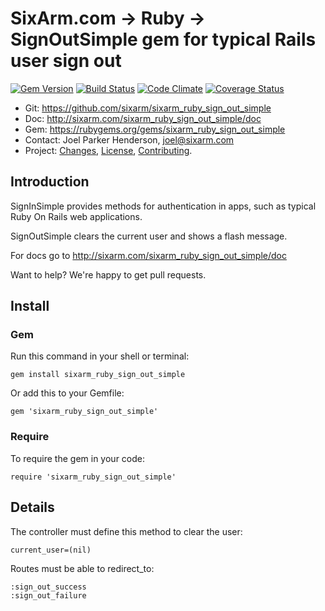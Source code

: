 # SixArm.com → Ruby → <br> SignOutSimple gem for typical Rails user sign out

<!--header-open-->

[![Gem Version](https://badge.fury.io/rb/sixarm_ruby_sign_out_simple.svg)](http://badge.fury.io/rb/sixarm_ruby_sign_out_simple)
[![Build Status](https://travis-ci.org/SixArm/sixarm_ruby_sign_out_simple.png)](https://travis-ci.org/SixArm/sixarm_ruby_sign_out_simple)
[![Code Climate](https://codeclimate.com/github/SixArm/sixarm_ruby_sign_out_simple.png)](https://codeclimate.com/github/SixArm/sixarm_ruby_sign_out_simple)
[![Coverage Status](https://coveralls.io/repos/SixArm/sixarm_ruby_sign_out_simple/badge.svg?branch=master&service=github)](https://coveralls.io/github/SixArm/sixarm_ruby_sign_out_simple?branch=master)

* Git: <https://github.com/sixarm/sixarm_ruby_sign_out_simple>
* Doc: <http://sixarm.com/sixarm_ruby_sign_out_simple/doc>
* Gem: <https://rubygems.org/gems/sixarm_ruby_sign_out_simple>
* Contact: Joel Parker Henderson, <joel@sixarm.com>
* Project: [Changes](CHANGES.md), [License](LICENSE.md), [Contributing](CONTRIBUTING.md).

<!--header-shut-->


## Introduction

SignInSimple provides methods for authentication in apps, such as typical Ruby On Rails web applications.

SignOutSimple clears the current user and shows a flash message.

For docs go to <http://sixarm.com/sixarm_ruby_sign_out_simple/doc>

Want to help? We're happy to get pull requests.


<!--install-opent-->

## Install

### Gem

Run this command in your shell or terminal:

    gem install sixarm_ruby_sign_out_simple

Or add this to your Gemfile:

    gem 'sixarm_ruby_sign_out_simple'

### Require

To require the gem in your code:

    require 'sixarm_ruby_sign_out_simple'

<!--install-shut-->


## Details

The controller must define this method to clear the user:

    current_user=(nil)

Routes must be able to redirect_to:

    :sign_out_success
    :sign_out_failure
